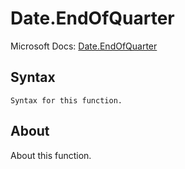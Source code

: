 ---
---

# Date.EndOfQuarter

Microsoft Docs: [Date.EndOfQuarter](https://docs.microsoft.com/en-us/powerquery-m/date-endofquarter)

## Syntax

```powerquery-m
Syntax for this function.
```

## About

About this function.

